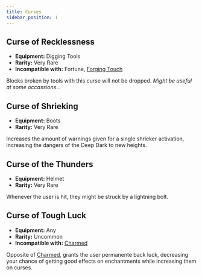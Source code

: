 ```yaml
---
title: Curses
sidebar_position: 1
---
```


## Curse of Recklessness

* **Equipment:** Digging Tools
* **Rarity:** Very Rare
* **Incompatible with:** Fortune, [Forging Touch](./enchantments#forging-touch)

Blocks broken by tools with this curse will not be dropped. _Might be useful at some occassions..._

## Curse of Shrieking 

- **Equipment:** Boots
- **Rarity:** Very Rare

Increases the amount of warnings given for a single shrieker activation, increasing the dangers of the Deep Dark to new heights.

## Curse of the Thunders

* **Equipment:** Helmet
* **Rarity:** Very Rare

Whenever the user is hit, they might be struck by a lightning bolt.

## Curse of Tough Luck

* **Equipment:** Any
* **Rarity:** Uncommon
* **Incompatible with:** [Charmed](./enchantments#charmed)

Opposite of [Charmed](./enchantments#charmed), grants the user permanente back luck, decreasing your chance of getting good effects on enchantments while increasing them on curses.